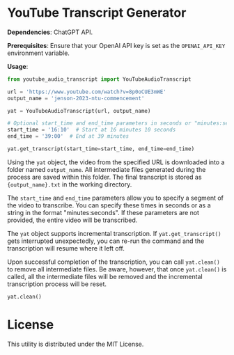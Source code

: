 # YouTube Transcript Generator

**Dependencies**: ChatGPT API.

**Prerequisites**: Ensure that your OpenAI API key is set as the `OPENAI_API_KEY` environment variable.

**Usage**:
```py
from youtube_audio_transcript import YouTubeAudioTranscript

url = 'https://www.youtube.com/watch?v=8p0oCUE3mWE'
output_name = 'jenson-2023-ntu-commencement'

yat = YouTubeAudioTranscript(url, output_name)

# Optional start_time and end_time parameters in seconds or "minutes:seconds" format
start_time = '16:10'  # Start at 16 minutes 10 seconds
end_time = '39:00'  # End at 39 minutes

yat.get_transcript(start_time=start_time, end_time=end_time)
```

Using the `yat` object, the video from the specified URL is downloaded into a folder named `output_name`. All intermediate files generated during the process are saved within this folder. The final transcript is stored as `{output_name}.txt` in the working directory.

The `start_time` and `end_time` parameters allow you to specify a segment of the video to transcribe. You can specify these times in seconds or as a string in the format "minutes:seconds". If these parameters are not provided, the entire video will be transcribed.

The `yat` object supports incremental transcription. If `yat.get_transcript()` gets interrupted unexpectedly, you can re-run the command and the transcription will resume where it left off.

Upon successful completion of the transcription, you can call `yat.clean()` to remove all intermediate files. Be aware, however, that once `yat.clean()` is called, all the intermediate files will be removed and the incremental transcription process will be reset.

```py
yat.clean()
```

# License
This utility is distributed under the MIT License.